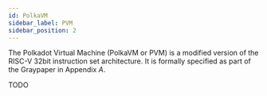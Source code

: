```yaml
---
id: PolkaVM
sidebar_label: PVM
sidebar_position: 2
---
```


The Polkadot Virtual Machine (PolkaVM or PVM) is a modified version of the RISC-V 32bit instruction set architecture. It is formally specified as part of the Graypaper in Appendix $A$.

TODO
